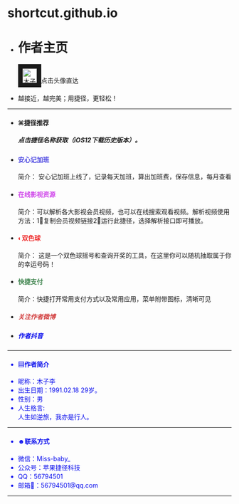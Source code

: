 # shortcut.github.io

<html>


<body>

<div class="container rounded">

<ul class="list-group">
  <li class="list-group-item"><h1>作者主页</h1><p>
<a href="https://jiejinghe.com/users/6563404841">
<img  border="10" src="https://i.loli.net/2019/06/27/5d14b5b33217297297.jpeg" alt="木子李" width="32" height="32"></a>点击头像直达</p></li>
  <li class="list-group-item">越接近，越完美；用捷径，更轻松！</li></ul>
<hr>
<ul class="list-group">  <li class="list-group-item"><h4></i>

⌘捷径推荐</h4><h5>点击捷径名称获取（iOS12下载历史版本）。</h5></li>
 <li class="list-group-item">
</ a><a style="color: #4843e0;text-decoration:none;" href="https://jiejinghe.com/shortcuts/5130922633"><h4> 安心记加班</h4></ a>
<a <h5>简介： 安心记加班上线了，记录每天加班，算出加班费，保存信息，每月查看</h5></ a>
</li>
<li class="list-group-item">
</ a><a style="color: #cf44ea;text-decoration:none;" href="https://www.icloud.com/shortcuts/63daae50ef8c43038a67c19224cef537"><h4> 在线影视资源</h4></ a>
<a <h5>简介：‍可‍以‍解析‍各大影视会员视频‍，也可以在线搜索观看视频。解析视频使用方法：1⃣️复制会员视频链接2⃣️运行此捷径，选择解析接口即可播放。</h5></ a>
</li>
<li class="list-group-item">
</ a><a style="color: #ee2828;text-decoration:none;" href="https://jiejinghe.com/shortcuts/7076318015"><h4> ◐双色球</h4></ a>
<a <h5>简介： 这是一个双色球摇号和查询开奖的工具，在这里你可以随机抽取属于你的幸运号码！</h5></ a>
</li>
<li class="list-group-item">
</ a><a style="color: #3f844e;text-decoration:none;" href="https://jiejinghe.com/shortcuts/3548598087"><h4> 快捷支付</h4></ a>
<a <h5>简介：‍快捷‍打开‍常用‍支付‍方式‍以及‍常用‍应用，‍菜单‍附带‍图标，‍‍清晰‍可见</h5></ a>
</li>
  <li class="list-group-item">
<a style="color: #d23f3f;text-decoration:none;" href="https://weibo.com/u/5090561214"><h5> 关注作者微博 </h5></ a> </li>
  <li class="list-group-item">
</ a><a style="color: #080ced;text-decoration:none;" href="https://www.iesdouyin.com/share/user/93853200610?u_code=14cmha85d&utm_campaign=client_share&app=aweme&utm_medium=ios&tt_from=copy&utm_source=copy"><h5> 作者抖音 </h5></ a></li></ul>
</ul> <hr>
<ul class="list-group">
  <li class="list-group-item"><h4>
<i class="❖"></i> ▤作者简介</h4></li>
  <li class="list-group-item">
昵称：木子李
</li>
  <li class="list-group-item">
出生日期：1991.02.18 29岁。</li>
  <li class="list-group-item">
  性别：男</li>
  <li class="list-group-item">
人生格言:
<div class="table-responsive">
<tr><th> 人生如逆旅，我亦是行人。 </th>

</tr>
</table></div>
</li>
</ul>
<hr>

<ul class="list-group">  <li class="list-group-item"><h4></i> ☻联系方式</h4></li>
  <li class="list-group-item">
微信：Miss-baby_ </li>
 <li class="list-group-item">
公众号：苹果捷径科技</li>
  <li class="list-group-item">
QQ：56794501</li>
  <li class="list-group-item">
邮箱📮：56794501@qq.com </li>
</tr>
</table></div>
</li>
</ul>
<hr>

</div>

</body>
</html>
